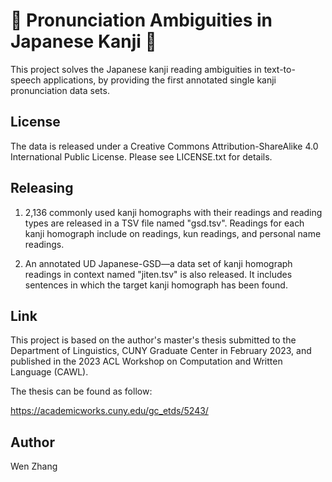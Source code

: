 # 🏯 Pronunciation Ambiguities in Japanese Kanji 👘

This project solves the Japanese kanji reading ambiguities in text-to-speech applications, by providing the first annotated single kanji pronunciation data sets.

## License
The data is released under a Creative Commons Attribution-ShareAlike 4.0 International Public License. Please see LICENSE.txt for details.

## Releasing
1. 2,136 commonly used kanji homographs with their readings and reading types are released in a TSV file named "gsd.tsv".
   Readings for each kanji homograph include on readings, kun readings, and personal name readings.
   
3. An annotated UD Japanese-GSD—a data set of kanji homograph readings in context named "jiten.tsv" is also released.
   It includes sentences in which the target kanji homograph has been found.

## Link
This project is based on the author's master's thesis submitted to the Department of Linguistics, CUNY Graduate Center in February 2023, and published in the 2023 ACL Workshop on Computation and Written Language (CAWL). 

The thesis can be found as follow:

https://academicworks.cuny.edu/gc_etds/5243/

## Author
Wen Zhang
